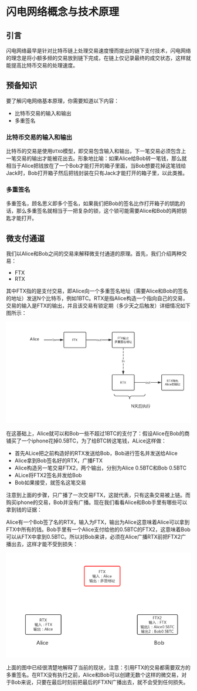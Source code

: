 # 闪电网络概念与技术原理

## 引言

闪电网络最早是针对比特币链上处理交易速度慢而提出的链下支付技术，闪电网络的理念是将小额多频的交易放到链下完成，在链上仅记录最终的成交状态，这样就能提高比特币交易的处理速度。

## 预备知识

要了解闪电网络基本原理，你需要知道以下内容：
- 比特币交易的输入和输出
- 多重签名

### 比特币交易的输入和输出
比特币的交易是使用`UTXO`模型，即交易包含输入和输出，下一笔交易必须包含上一笔交易的输出才能被花出去。形象地比喻：如果Alice给Bob转一笔钱，那么就相当于Alice把钱放在了一个Bob才能打开的箱子里面，当Bob想要花掉这笔钱给Jack时，Bob打开箱子然后把钱封装在只有Jack才能打开的箱子里，以此类推。

### 多重签名
多重签名，顾名思义即多个签名，如果我们把Bob的签名比作打开箱子的钥匙的话，那么多重签名就相当于一把复杂的锁，这个锁可能需要Alice和Bob的两把钥匙才能打开。

## 微支付通道
我们以Alice和Bob之间的交易来解释微支付通道的原理。首先，我们介绍两种交易：
- FTX
- RTX

其中FTX指的是支付交易，即Alice向一个多重签名地址（需要Alice和Bob的签名的地址）发送N个比特币，例如1BTC。RTX是指Alice构造一个指向自己的交易，交易的输入是FTX的输出，并且该交易有锁定期（多少天之后触发）详细情况如下图所示：

![image](images/lighting-1.png)

在这基础上，Alice就可以和Bob一些不超过1BTC的支付了：假设Alice在Bob的商铺买了一个iphone花掉0.5BTC，为了给BTC转这笔钱，ALice这样做：

- 首先ALice把之前构造好的RTX发送给Bob，Bob进行签名并发送给Alice
- Alice拿到Bob签名好的RTX，广播FTX
- Alice构造另一笔交易FTX2，两个输出，分别为Alice 0.5BTC和Bob 0.5BTC
- ALice将FTX2签名并发给Bob
- Bob如果接受，就签名这笔交易

注意到上面的步骤，只广播了一次交易FTX，这就代表，只有这条交易被上链。而购买iphone的交易，Bob并没有广播。现在我们看看Alice和Bob手里有哪些可以拿到钱的证据：

Alice有一个Bob签了名的RTX，输入为FTX，输出为Alice这意味着Alice可以拿到FTX中所有的钱。Bob手里有一个Alice支付给他的0.5BTC的FTX2，这意味着Bob可以从FTX中拿到0.5BTC。所以对Bob来讲，必须在Alice广播RTX前把FTX2广播出去，这样才能不受到损失：

![image](images/lighting-2.png)

上面的图中已经很清楚地解释了当前的现状，注意：引用FTX的交易都需要双方的多重签名。在RTX没有执行之前，Alice和Bob可以创建无数个这样的微交易，对于Bob来说，只要在最后时刻前把最后的FTXN广播出去，就不会受到任何损失。
